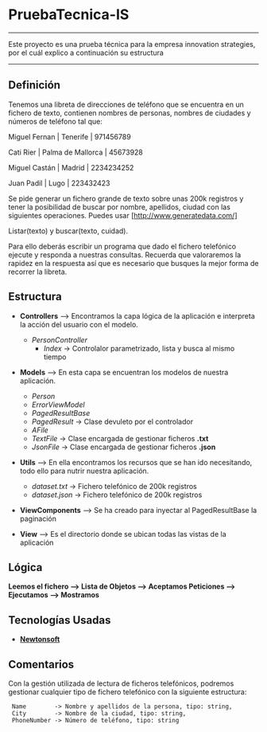 # PruebaTecnica-IS
 --------
 
 Este proyecto es una prueba técnica para la empresa innovation strategies, por el cuál explico a continuación su estructura

----------

Definición
-----------
Tenemos una libreta de direcciones de teléfono que se encuentra en un fichero de texto, contienen nombres de personas, nombres de ciudades y números de teléfono tal que:

   Miguel Fernan | Tenerife | 971456789
   
   Cati Rier | Palma de Mallorca | 45673928
   
   Miguel Castán | Madrid | 2234234252
   
   Juan Padil | Lugo | 223432423
   
Se pide generar un fichero grande de texto sobre unas 200k registros y tener la posibilidad de buscar por nombre, apellidos, ciudad con las siguientes operaciones. Puedes usar [http://www.generatedata.com/]

Listar(texto) y buscar(texto, cuidad).

Para ello deberás escribir un programa que dado el fichero telefónico ejecute y responda a nuestras consultas. Recuerda que valoraremos la rapidez en la respuesta así que es necesario que busques la mejor forma de recorrer la libreta.

Estructura
----------

- __Controllers__ --> Encontramos la capa lógica de la aplicación e interpreta la acción del usuario con el modelo.
  * _PersonController_
      * _Index_ -> Controlalor parametrizado, lista y busca al mismo tiempo

- __Models__ --> En esta capa se encuentran los modelos de nuestra aplicación.
  * _Person_
  * _ErrorViewModel_
  * _PagedResultBase_
  * _PagedResult_ -> Clase devuleto por el controlador
  * _AFile_
  * _TextFile_ -> Clase encargada de gestionar ficheros **.txt**
  * _JsonFile_ -> Clase encargada de gestionar ficheros **.json**
  
- __Utils__ --> En ella encontramos los recursos que se han ido necesitando, todo ello para nutrir nuestra aplicación.
  * _dataset.txt_ -> Fichero telefónico de 200k registros
  * _dataset.json_ -> Fichero telefónico de 200k registros
  
- __ViewComponents__ --> Se ha creado para inyectar al PagedResultBase la paginación

- __View__ --> Es el directorio donde se ubican todas las vistas de la aplicación

Lógica
-------
__Leemos el fichero --> Lista de Objetos --> Aceptamos Peticiones --> Ejecutamos --> Mostramos__


Tecnologías Usadas
------------------
- __[Newtonsoft](<https://www.newtonsoft.com/json>)__


Comentarios
------------
Con la gestión utilizada de lectura de ficheros telefónicos, podremos gestionar cualquier tipo de fichero telefónico con la siguiente estructura:

     Name        -> Nombre y apellidos de la persona, tipo: string,
     City        -> Nombre de la ciudad, tipo: string,
     PhoneNumber -> Número de teléfono, tipo: string
